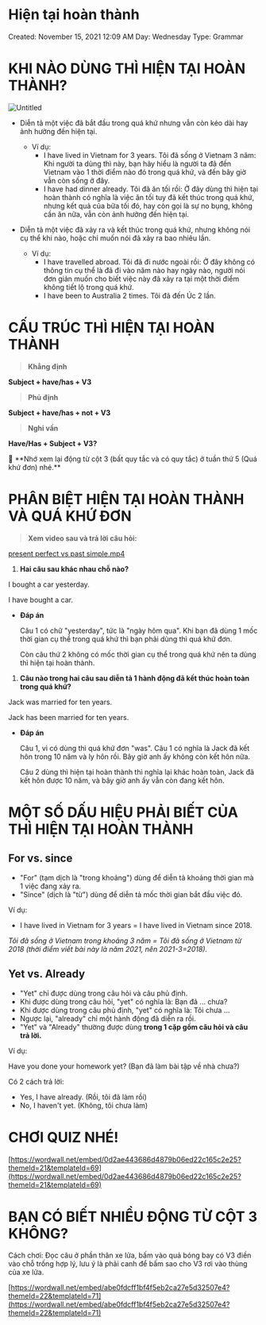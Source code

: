 # Hiện tại hoàn thành

Created: November 15, 2021 12:09 AM
Day: Wednesday
Type: Grammar

# KHI NÀO DÙNG THÌ HIỆN TẠI HOÀN THÀNH?

![Untitled](Hie%CC%A3%CC%82n%20ta%CC%A3i%20hoa%CC%80n%20tha%CC%80nh%204e5f950792e34485b596d3d274750925/Untitled.png)

- Diễn tả một việc đã bắt đầu trong quá khứ nhưng vẫn còn kéo dài hay ảnh hưởng đến hiện tại.
    - Ví dụ:
        - I have lived in Vietnam for 3 years.
        Tôi đã sống ở Vietnam 3 năm: Khi người ta dùng thì này, bạn hãy hiểu là người ta đã đến Vietnam vào 1 thời điểm nào đó trong quá khứ, và đến bây giờ vẫn còn sống ở đây.
        - I have had dinner already. 
        Tôi đã ăn tối rồi: Ở đây dùng thì hiện tại hoàn thành có nghĩa là việc ăn tối tuy đã kết thúc trong quá khứ, nhưng kết quả của bữa tối đó, hay còn gọi là sự no bụng, không cần ăn nữa, vẫn còn ảnh hưởng đến hiện tại.

- Diễn tả một việc đã xảy ra và kết thúc trong quá khứ, nhưng không nói cụ thể khi nào, hoặc chỉ muốn nói đã xảy ra bao nhiêu lần.
    - Ví dụ:
        - I have travelled abroad.
        Tôi đã đi nước ngoài rồi: Ở đây không có thông tin cụ thể là đã đi vào năm nào hay ngày nào, người nói đơn giản muốn cho biết việc này đã xảy ra tại một thời điểm không tiết lộ trong quá khứ.
        - I have been to Australia 2 times.
        Tôi đã đến Úc 2 lần.

# CẤU TRÚC THÌ HIỆN TẠI HOÀN THÀNH

> **Khẳng định**
> 

**Subject + have/has + V3**

> **Phủ định**
> 

**Subject + have/has + not + V3**

> **Nghi vấn**
> 

**Have/Has + Subject + V3?** 

<aside>
👀 **Nhớ xem lại động từ cột 3 (bất quy tắc và có quy tắc) ở tuần thứ 5 (Quá khứ đơn) nhé.**

</aside>

# PHÂN BIỆT HIỆN TẠI HOÀN THÀNH VÀ QUÁ KHỨ ĐƠN

> **Xem video sau và trả lời câu hỏi:**
> 

[present perfect vs past simple.mp4](Hie%CC%A3%CC%82n%20ta%CC%A3i%20hoa%CC%80n%20tha%CC%80nh%204e5f950792e34485b596d3d274750925/present_perfect_vs_past_simple.mp4)

1. **Hai câu sau khác nhau chỗ nào?** 

I bought a car yesterday.

I have bought a car. 

- **Đáp án**
    
    Câu 1 có chữ "yesterday", tức là "ngày hôm qua". Khi bạn đã dùng 1 mốc thời gian cụ thể trong quá khứ thì bạn phải dùng thì quá khứ đơn. 
    
    Còn câu thứ 2 không có mốc thời gian cụ thể trong quá khứ nên ta dùng thì hiện tại hoàn thành.
    
1. **Câu nào trong hai câu sau diễn tả 1 hành động đã kết thúc hoàn toàn trong quá khứ?**

Jack was married for ten years. 

Jack has been married for ten years. 

- **Đáp án**
    
    Câu 1, vì có dùng thì quá khứ đơn "was". Câu 1 có nghĩa là Jack đã kết hôn trong 10 năm và ly hôn rồi. Bây giờ anh ấy không còn kết hôn nữa. 
    
    Câu 2 dùng thì hiện tại hoàn thành thì nghĩa lại khác hoàn toàn, Jack đã kết hôn được 10 năm, và bây giờ anh ấy vẫn còn đang kết hôn. 
    

# MỘT SỐ DẤU HIỆU PHẢI BIẾT CỦA THÌ HIỆN TẠI HOÀN THÀNH

## For vs. since

- "For" (tạm dịch là "trong khoảng") dùng để diễn tả khoảng thời gian mà 1 việc đang xảy ra.
- "Since" (dịch là "từ") dùng để diễn tả mốc thời gian bắt đầu việc đó.

Ví dụ:

- I have lived in Vietnam for 3 years = I have lived in Vietnam since 2018.

*Tôi đã sống ở Vietnam trong khoảng 3 năm = Tôi đã sống ở Vietnam từ 2018 (thời điểm viết bài này là năm 2021, nên 2021-3=2018).* 

## Yet vs. Already

- "Yet" chỉ được dùng trong câu hỏi và câu phủ định.
- Khi được dùng trong câu hỏi, "yet" có nghĩa là: Bạn đã ... chưa?
- Khi được dùng trong câu phủ định, "yet" có nghĩa là: Tôi chưa ...
- Ngược lại, "already" chỉ một hành động đã diễn ra rồi.
- "Yet" và "Already" thường được dùng **trong 1 cặp gồm câu hỏi và câu trả lời.**

Ví dụ: 

Have you done your homework yet? (Bạn đã làm bài tập về nhà chưa?)

Có 2 cách trả lời:

- Yes, I have already. (Rồi, tôi đã làm rồi)
- No, I haven't yet. (Không, tôi chưa làm)

# CHƠI QUIZ NHÉ!

[https://wordwall.net/embed/0d2ae443686d4879b06ed22c165c2e25?themeId=21&templateId=69](https://wordwall.net/embed/0d2ae443686d4879b06ed22c165c2e25?themeId=21&templateId=69)

# BẠN CÓ BIẾT NHIỀU ĐỘNG TỪ CỘT 3 KHÔNG?

Cách chơi: Đọc câu ở phần thân xe lửa, bấm vào quả bóng bay có V3 điền vào chỗ trống hợp lý, lưu ý là phải canh để bấm sao cho V3 rơi vào thùng của xe lửa. 

[https://wordwall.net/embed/abe0fdcff1bf4f5eb2ca27e5d32507e4?themeId=22&templateId=71](https://wordwall.net/embed/abe0fdcff1bf4f5eb2ca27e5d32507e4?themeId=22&templateId=71)